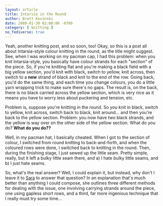 ```yaml
---
layout: article
title: Intarsia in the Round
author: Brett Kosinski
date: 2009-01-30 02:00:00 -0700
category: [ knitting ]
no_fediverse: true
---
```


Yeah, another knitting post, and so soon, too!  Okay, so this is a post all about Intarsia-style colour knitting in the round, as the title might suggest.  See, when I was working on my pacman cap, I had this problem:  when you knit Intarsia-style, you basically have colour strands for each "section" of the piece.  So, if you're knitting flat and you're making a black field with a big yellow section, you'd knit with black, switch to yellow, knit across, then switch to a **new** strand of black and knit to the end of the row.  Going back, you'd do the same thing, and each time you change colours, you do a little yarn wrapping trick to make sure there's no gaps.  The result is, on the back, there is no black carried across the yellow section, which is very nice as it means you have to worry less about puckering and tension, etc.

Problem is, suppose you're knitting in the round.  So you knit in black, switch to yellow, knit across, switch back to black, knit around... and then you're back to the yellow section.  Problem:  you now have two black strands, and the yellow is way over on the other side of the yellow section.  What do you do?  **What do you do??**

Well, in my pacman hat, I basically cheated.  When I got to the section of colour, I switched from round knitting to back-and-forth, and when the coloured rows were done, I switched back to knitting in the round.  Then, during the finishing stage, I just sewed up the little seam.  Pretty simple, really, but it left a bulky little seam there, and a) I hate bulky little seams, and b) I just hate seams.

So, what's the real answer?  Well, I could explain it, but instead, why don't I leave it to [Sara](http://explaiknit.typepad.com/let_me_explaiknit/2006/08/rock_around_the.html) to answer that question?  In an explanation that's much better than anything I could compose, she outlines three different methods for dealing with the issue, one involving carrying strands around the piece, one using gapless short rows, and a third, far more ingenious technique that I really must try some time...

